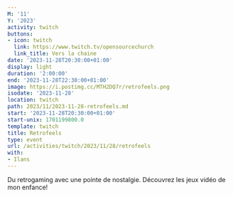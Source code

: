 ```yaml
---
M: '11'
Y: '2023'
activity: twitch
buttons:
- icon: twitch
  link: https://www.twitch.tv/opensourcechurch
  link_title: Vers la chaine
date: '2023-11-28T20:30:00+01:00'
display: light
duration: '2:00:00'
end: '2023-11-28T22:30:00+01:00'
image: https://i.postimg.cc/MTH2DQ7r/retrofeels.png
isodate: '2023-11-28'
location: twitch
path: 2023/11/2023-11-28-retrofeels.md
start: '2023-11-28T20:30:00+01:00'
start-unix: 1701199800.0
template: twitch
title: Retrofeels
type: event
url: /activities/twitch/2023/11/28/retrofeels
with:
- Ilans
---
```

Du retrogaming avec une pointe de nostalgie. Découvrez les jeux vidéo de mon enfance!